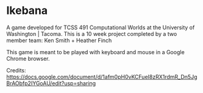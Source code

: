 # Ikebana
A game developed for TCSS 491 Computational Worlds at the University of Washington | Tacoma. 
This is a 10 week project completed by a two member team: Ken Smith + Heather Finch

This game is meant to be played with keyboard and mouse in a Google Chrome browser. 

Credits:
https://docs.google.com/document/d/1afm0pH0vKCFueI8zRX1rdmR_Dn5JgBrAObfp2IYGoAU/edit?usp=sharing
